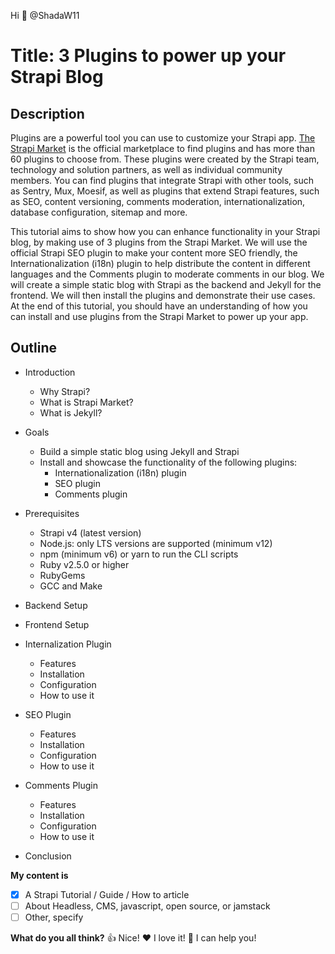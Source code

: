 Hi 👋 @ShadaW11

# **Title**: 3 Plugins to power up your Strapi Blog

## **Description**

Plugins are a powerful tool you can use to customize your Strapi app. [The Strapi Market](https://market.strapi.io/) is the official marketplace to find plugins and has more than 60 plugins to choose from. These plugins were created by the Strapi team, technology and solution partners, as well as individual community members. You can find plugins that integrate Strapi with other tools, such as Sentry, Mux, Moesif, as well as plugins that extend Strapi features, such as SEO, content versioning, comments moderation, internationalization, database configuration, sitemap and more.

This tutorial aims to show how you can enhance functionality in your Strapi blog, by making use of 3 plugins from the Strapi Market. We will use the official Strapi SEO plugin to make your content more SEO friendly, the Internationalization (i18n) plugin to help distribute the content in different languages and the Comments plugin to moderate comments in our blog. We will create a simple static blog with Strapi as the backend and Jekyll for the frontend. We will then install the plugins and demonstrate their use cases. At the end of this tutorial, you should have an understanding of how you can install and use plugins from the Strapi Market to power up your app.

## **Outline**

- Introduction
  - Why Strapi?
  - What is Strapi Market?
  - What is Jekyll?

- Goals
 
  - Build a simple static blog using Jekyll and Strapi
  - Install and showcase the functionality of the following plugins:
    - Internationalization (i18n) plugin
    - SEO plugin
    - Comments plugin
 
- Prerequisites
  - Strapi v4 (latest version)
  - Node.js: only LTS versions are supported (minimum v12)
  - npm (minimum v6) or yarn to run the CLI scripts
  - Ruby v2.5.0 or higher
  - RubyGems
  - GCC and Make

- Backend Setup
- Frontend Setup
- Internalization Plugin
  - Features
  - Installation
  - Configuration
  - How to use it
- SEO Plugin
  - Features
  - Installation
  - Configuration
  - How to use it
- Comments Plugin
  - Features
  - Installation
  - Configuration
  - How to use it
- Conclusion

**My content is**

- [x] A Strapi Tutorial / Guide / How to article
- [ ] About Headless, CMS, javascript, open source, or jamstack
- [ ] Other, specify

**What do you all think?**
👍  Nice!
❤️ I love it!
🚀  I can help you!
